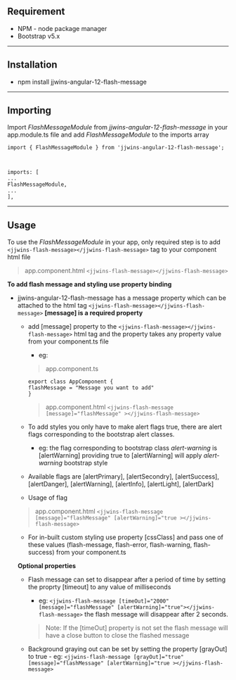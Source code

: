 ## Requirement
- NPM - node package manager
- Bootstrap v5.x

---

## Installation
- npm install jjwins-angular-12-flash-message

---

## Importing
Import _FlashMessageModule_ from _jjwins-angular-12-flash-message_ in your app.module.ts file and add _FlashMessageModule_ to the imports array

``` 
import { FlashMessageModule } from 'jjwins-angular-12-flash-message';
 


imports: [ 
... 
FlashMessageModule,
...
],
```
---

## Usage

To use the _FlashMessageModule_ in your app, only required step is to add ```<jjwins-flash-message></jjwins-flash-message>``` tag to your component html file

>app.component.html
>```<jjwins-flash-message></jjwins-flash-message>```

**To add flash message and styling use property binding**
- jjwins-angular-12-flash-message has a message property which can be attached to the html tag ```<jjwins-flash-message></jjwins-flash-message>``` 
    **[message] is a required property**
    - add [message] property to the ```<jjwins-flash-message></jjwins-flash-message>``` html tag and the property takes any property value from your component.ts file
        - eg: 
        >app.component.ts
        ``` 
        export class AppComponent { 
        flashMessage = "Message you want to add"
        }
        ```

        >app.component.html
        >``` <jjwins-flash-message [message]="flashMessage" ></jjwins-flash-message> ```
    
    - To add styles you only have to make alert flags true, there are alert flags corresponding to the bootstrap alert classes.
        
        - eg: the flag corresponding to bootstrap class _alert-warning_ is [alertWarning] providing true to [alertWarning] will apply _alert-warning_ bootstrap style
    
    - Available flags are [alertPrimary], [alertSecondry], [alertSuccess], [alertDanger], [alertWarning], [alertInfo], [alertLight], [alertDark]

    - Usage of flag 
    >app.component.html
    ``` <jjwins-flash-message [message]="flashMessage" [alertWarning]="true ></jjwins-flash-message> ```

    - For in-built custom styling use property [cssClass] and pass one of these values (flash-message, flash-error, flash-warning, flash-success) from your component.ts

    **Optional properties**
    - Flash message can set to disappear after a period of time by setting the proprty [timeout] to any value of milliseconds
        - eg: ` <jjwins-flash-message [timeOut]="2000" [message]="flashMessage" [alertWarning]="true"></jjwins-flash-message> ` the flash message will disappear after 2 seconds.

        >Note: If the [timeOut] property is not set the flash message will have a close button to close the flashed message

    - Background graying out can be set by setting the property [grayOut] to true
            - eg: ` <jjwins-flash-message [grayOut]="true" [message]="flashMessage" [alertWarning]="true ></jjwins-flash-message> `
